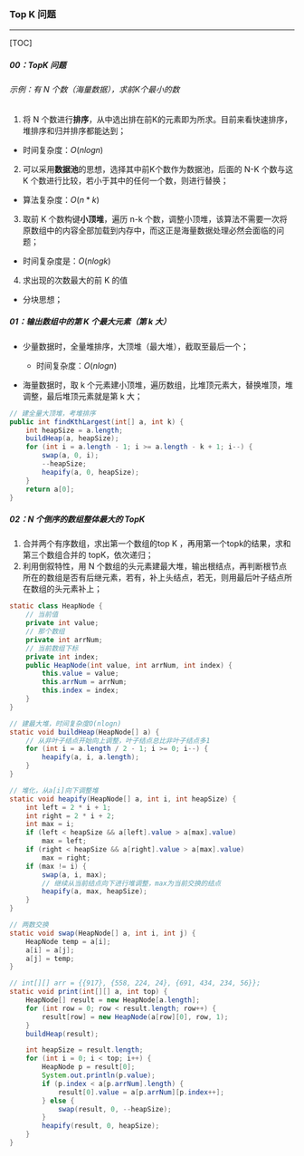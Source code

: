 ### Top K 问题

------

[TOC]

##### 00：TopK 问题

###### 示例：有 N 个数（海量数据），求前K个最小的数

1. 将 N 个数进行**排序**，从中选出排在前K的元素即为所求。目前来看快速排序，堆排序和归并排序都能达到；
  - 时间复杂度：$O(nlogn)$
2. 可以采用**数据池**的思想，选择其中前K个数作为数据池，后面的 N-K 个数与这 K 个数进行比较，若小于其中的任何一个数，则进行替换；
  - 算法复杂度：$O(n*k)$
3. 取前 K 个数构键**小顶堆**，遍历 n-k 个数，调整小顶堆，该算法不需要一次将原数组中的内容全部加载到内存中，而这正是海量数据处理必然会面临的问题；
  - 时间复杂度是：$O(nlogk)$
4. 求出现的次数最大的前 K 的值
  - 分块思想；


##### 01：输出数组中的第 K 个最大元素（第 k 大）

- 少量数据时，全量堆排序，大顶堆（最大堆），截取至最后一个；
  - 时间复杂度：$O(nlogn)$

- 海量数据时，取 k 个元素建小顶堆，遍历数组，比堆顶元素大，替换堆顶，堆调整，最后堆顶元素就是第 k 大；

```java
// 建全量大顶堆，考堆排序
public int findKthLargest(int[] a, int k) {
    int heapSize = a.length;
    buildHeap(a, heapSize);
    for (int i = a.length - 1; i >= a.length - k + 1; i--) {
        swap(a, 0, i);
        --heapSize;
        heapify(a, 0, heapSize);
    }
    return a[0];
}
```

##### 02：N 个倒序的数组整体最大的 TopK

1. 合并两个有序数组，求出第一个数组的top K ，再用第一个topk的结果，求和第三个数组合并的 topK，依次递归；
2. 利用倒叙特性，用 N 个数组的头元素建最大堆，输出根结点，再判断根节点所在的数组是否有后继元素，若有，补上头结点，若无，则用最后叶子结点所在数组的头元素补上；

```java
static class HeapNode {
    // 当前值
    private int value;
    // 那个数组
    private int arrNum;
    // 当前数组下标
    private int index;
    public HeapNode(int value, int arrNum, int index) {
        this.value = value;
        this.arrNum = arrNum;
        this.index = index;
    }
}

// 建最大堆，时间复杂度O(nlogn)
static void buildHeap(HeapNode[] a) {
    // 从非叶子结点开始向上调整，叶子结点总比非叶子结点多1
    for (int i = a.length / 2 - 1; i >= 0; i--) {
        heapify(a, i, a.length);
    }
}

// 堆化，从a[i]向下调整堆
static void heapify(HeapNode[] a, int i, int heapSize) {
    int left = 2 * i + 1;
    int right = 2 * i + 2;
    int max = i;
    if (left < heapSize && a[left].value > a[max].value)
        max = left;
    if (right < heapSize && a[right].value > a[max].value)
        max = right;
    if (max != i) {
        swap(a, i, max);
        // 继续从当前结点向下进行堆调整，max为当前交换的结点
        heapify(a, max, heapSize);
    }
}

// 两数交换
static void swap(HeapNode[] a, int i, int j) {
    HeapNode temp = a[i];
    a[i] = a[j];
    a[j] = temp;
}

// int[][] arr = {{917}, {558, 224, 24}, {691, 434, 234, 56}};
static void print(int[][] a, int top) {
    HeapNode[] result = new HeapNode[a.length];
    for (int row = 0; row < result.length; row++) {
        result[row] = new HeapNode(a[row][0], row, 1);
    }
    buildHeap(result);

    int heapSize = result.length;
    for (int i = 0; i < top; i++) {
        HeapNode p = result[0];
        System.out.println(p.value);
        if (p.index < a[p.arrNum].length) {
            result[0].value = a[p.arrNum][p.index++];
        } else {
            swap(result, 0, --heapSize);
        }
        heapify(result, 0, heapSize);
    }
}
```

